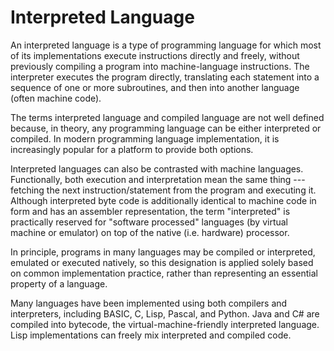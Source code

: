 # Interpreted Language


An interpreted language is a type of programming language for which most
of its implementations execute instructions directly and freely, without
previously compiling a program into machine-language instructions. The
interpreter executes the program directly, translating each statement
into a sequence of one or more subroutines, and then into another
language (often machine code).

The terms interpreted language and compiled language are not well
defined because, in theory, any programming language can be either
interpreted or compiled. In modern programming language implementation,
it is increasingly popular for a platform to provide both options.

Interpreted languages can also be contrasted with machine languages.
Functionally, both execution and interpretation mean the same thing ---
fetching the next instruction/statement from the program and executing
it. Although interpreted byte code is additionally identical to machine
code in form and has an assembler representation, the term "interpreted"
is practically reserved for "software processed" languages (by virtual
machine or emulator) on top of the native (i.e. hardware) processor.

In principle, programs in many languages may be compiled or interpreted,
emulated or executed natively, so this designation is applied solely
based on common implementation practice, rather than representing an
essential property of a language.

Many languages have been implemented using both compilers and
interpreters, including BASIC, C, Lisp, Pascal, and Python. Java and C\#
are compiled into bytecode, the virtual-machine-friendly interpreted
language. Lisp implementations can freely mix interpreted and compiled
code.

